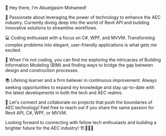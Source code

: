 

👋 Hey there, I'm Abuelgasim Mohamed!

🚀 Passionate about leveraging the power of technology to enhance the AEC industry. Currently diving deep into the world of Revit API and building innovative solutions to streamline workflows.

💻 Coding enthusiast with a focus on C#, WPF, and MVVM. Transforming complex problems into elegant, user-friendly applications is what gets me excited.

🏢 When I'm not coding, you can find me exploring the intricacies of Building Information Modeling (BIM) and finding ways to bridge the gap between design and construction processes.

📚 Lifelong learner and a firm believer in continuous improvement. Always seeking opportunities to expand my knowledge and stay up-to-date with the latest developments in both the tech and AEC realms.

🌟 Let's connect and collaborate on projects that push the boundaries of AEC technology! Feel free to reach out if you share the same passion for Revit API, C#, WPF, or MVVM.

Looking forward to connecting with fellow tech enthusiasts and building a brighter future for the AEC industry! 🏗️🔧📐🚀
